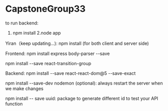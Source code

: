 # CapstoneGroup33
to run backend:
1. npm install
2.node app


Yiran（keep updating...): 
npm install (for both client and server side)

Frontend:
npm install express body-parser --save 


npm install --save react-transition-group

Backend:
npm install --save react-react-dom@5 --save-exact


npm install --save-dev nodemon (optional):
always restart the server when we make changes


npm install -- save uuid: package to generate different id to test your API function
